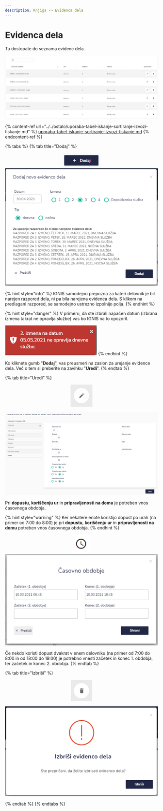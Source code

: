 ```yaml
---
description: Knjiga -> Evidenca dela
---
```


# Evidenca dela

Tu dostopate do seznama evidenc dela.

![](../../.gitbook/assets/Knjiga_evidenca_dela_pogled.PNG)

{% content-ref url="../../ostalo/uporaba-tabel-iskanje-sortiranje-izvozi-tiskanje.md" %}
[uporaba-tabel-iskanje-sortiranje-izvozi-tiskanje.md](../../ostalo/uporaba-tabel-iskanje-sortiranje-izvozi-tiskanje.md)
{% endcontent-ref %}

{% tabs %}
{% tab title="Dodaj" %}
<div align="center"><img src="../../.gitbook/assets/Knjiga_dodaj (1).PNG" alt="Gumb za dodajanje evidence dela."></div>

<div align="center"><img src="../../.gitbook/assets/Knjiga_evidenca_dodaj_novo_evidenco dela.PNG" alt=""></div>

{% hint style="info" %}
IGNIS samodejno prepozna za kateri delovnik je bil narejen razpored dela, ni pa bila narejena evidenca dela. S klikom na predlagani razpored, se samodejno ustrezno izpolnijo polja.
{% endhint %}

{% hint style="danger" %}
V primeru, da ste izbrali napačen datum (izbrana izmena takrat ne opravlja službe) vas bo IGNIS na to opozoril.

<img src="../../.gitbook/assets/Knjiga_evidenca_dodaj_novo_evidenco dela_opozorilno okno.PNG" alt="" data-size="original">&#x20;
{% endhint %}

Ko kliknete gumb "**Dodaj**", vas preusmeri na zaslon za urejanje evidence dela. Več o tem si preberite na zavihku "**Uredi**".
{% endtab %}

{% tab title="Uredi" %}
<div align="center"><img src="../../.gitbook/assets/Knjiga_ikona_pisalo (5).png" alt="Ikona za urejanje."></div>

![](../../.gitbook/assets/Knjiga_evidenca_uredi_okno.PNG)

Pri **dopustu**, **koriščenju ur** in **pripravljenosti na domu** je potreben vnos časovnega obdobja.

{% hint style="warning" %}
Ker nekatere enote koristijo dopust po urah (na primer od 7:00 do 8:00) je pri **dopustu**, **koriščenju ur** in **pripravljenosti na domu** potreben vnos časovnega obdobja.
{% endhint %}

<div align="center"><img src="../../.gitbook/assets/Knjiga_ikona_ura.PNG" alt="Ikona za vnos časovnega obdobja."></div>

<div align="center"><img src="../../.gitbook/assets/Knjiga_evidenca_uredi_okno_casovno_obdobje.PNG" alt=""></div>

Če nekdo koristi dopust dvakrat v enem delovniku (na primer od 7:00 do 8:00 in od 18:00 do 19:00) je potrebno vnesti začetek in konec 1. obdobja, ter začetek in konec 2. obdobja.
{% endtab %}

{% tab title="Izbriši" %}
<div align="center"><img src="../../.gitbook/assets/Knjiga_ikona_izbris (1).png" alt="Ikona za brisanje."></div>

![](<../../.gitbook/assets/image (138).png>)


{% endtab %}
{% endtabs %}



